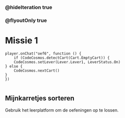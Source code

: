 ### @hideIteration true
### @flyoutOnly true
# Missie 1
```blocks
player.onChat("oef6", function () {
    if (CodeCosmos.detectCart(Cart.EmptyCart)) {
    CodeCosmos.setLever(Lever.Lever1, LeverStatus.On)
} else {
    CodeCosmos.nextCart()
}
})
```

```template
```

## Mijnkarretjes sorteren

Gebruik het leerplatform om de oefeningen op te lossen.